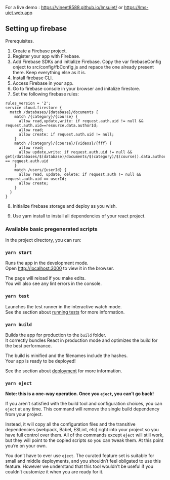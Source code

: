 For a live demo : 
https://vineet8588.github.io/lmsuiet/ or https://lms-uiet.web.app


## Setting up firebase

Prerequisites.
1. Create a Firebase project.
2. Register your app with Firebase.
3. Add Firebase SDKs and initialize Firebase. Copy the var firebaseConfig onject to src/config/fbConfig.js and repace the one already present there. Keep everything else as it is.
4. Install firebase CLI.
5. Access Firebase in your app.
6. Go to firebase console in your browser and initalize firestore.
7. Set the following firebase rules: 

```
rules_version = '2';
service cloud.firestore {
  match /databases/{database}/documents {
    match /{category}/{course} {
      allow read,update,write: if request.auth.uid != null && request.auth.uid==resource.data.authorId;
      allow read;
      allow create: if request.auth.uid != null;
    }
    match /{category}/{course}/{videos}/{fff} {
      allow read;
      allow update,write: if request.auth.uid != null && get(/databases/$(database)/documents/$(category)/$(course)).data.authorId == request.auth.uid
    }
    match /users/{userId} {
      allow read, update, delete: if request.auth != null && request.auth.uid == userId;
      allow create;
    }
  }
}
```
8. Initialize firebase storage and deploy as you wish.

9. Use yarn install to install all dependencies of your react project.



### Available basic pregenerated scripts

In the project directory, you can run:

### `yarn start`

Runs the app in the development mode.<br />
Open [http://localhost:3000](http://localhost:3000) to view it in the browser.

The page will reload if you make edits.<br />
You will also see any lint errors in the console.

### `yarn test`

Launches the test runner in the interactive watch mode.<br />
See the section about [running tests](https://facebook.github.io/create-react-app/docs/running-tests) for more information.

### `yarn build`

Builds the app for production to the `build` folder.<br />
It correctly bundles React in production mode and optimizes the build for the best performance.

The build is minified and the filenames include the hashes.<br />
Your app is ready to be deployed!

See the section about [deployment](https://facebook.github.io/create-react-app/docs/deployment) for more information.

### `yarn eject`

**Note: this is a one-way operation. Once you `eject`, you can’t go back!**

If you aren’t satisfied with the build tool and configuration choices, you can `eject` at any time. This command will remove the single build dependency from your project.

Instead, it will copy all the configuration files and the transitive dependencies (webpack, Babel, ESLint, etc) right into your project so you have full control over them. All of the commands except `eject` will still work, but they will point to the copied scripts so you can tweak them. At this point you’re on your own.

You don’t have to ever use `eject`. The curated feature set is suitable for small and middle deployments, and you shouldn’t feel obligated to use this feature. However we understand that this tool wouldn’t be useful if you couldn’t customize it when you are ready for it.


